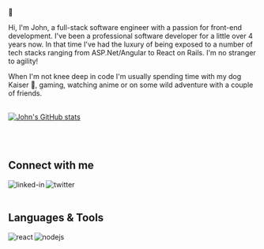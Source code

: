👋

Hi, I'm John, a full-stack software engineer with a passion for front-end development. I've been a professional software developer for a little over 4 years now. In that time I've had the luxury of being exposed to a number of tech stacks ranging from ASP.Net/Angular to React on Rails. I'm no stranger to agility!

When I'm not knee deep in code I'm usually spending time with my dog Kaiser 🐶, gaming, watching anime or on some wild adventure with a couple of friends.
<br>
<br>

[![John's GitHub stats](https://github-readme-stats.vercel.app/api?username=jsofteng)](https://github.com/jsofteng/github-readme-stats)

<br>
<br>

## Connect with me
[<img align="left" alt="linked-in" src="https://img.shields.io/badge/linkedin-%230077B5.svg?&style=for-the-badge&logo=linkedin&logoColor=white" />](https://www.linkedin.com/in/jsofteng)

[<img align="left" alt="twitter" src="https://img.shields.io/badge/twitter-%231DA1F2.svg?&style=for-the-badge&logo=twitter&logoColor=white" />](https://twitter.com/jsofteng)

<br>
<br>

## Languages & Tools
<img align="left" alt="react" src="https://img.shields.io/badge/react%20-%2320232a.svg?&style=for-the-badge&logo=react&logoColor=%2361DAFB" />
<img align="left" alt="nodejs" src="https://img.shields.io/badge/node.js%20-%2343853D.svg?&style=for-the-badge&logo=node.js&logoColor=white" />

<br>
<br>
